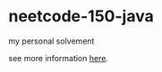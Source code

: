 # neetcode-150-java
my personal solvement

see more information [here](https://neetcode.io/practice).
